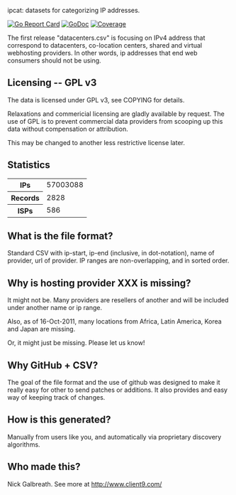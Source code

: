 ipcat: datasets for categorizing IP addresses.

[![Go Report Card](http://goreportcard.com/badge/client9/ipcat)](http://goreportcard.com/report/client9/ipcat) [![GoDoc](https://godoc.org/github.com/client9/ipcat?status.svg)](https://godoc.org/github.com/client9/ipcat) [![Coverage](http://gocover.io/_badge/github.com/client9/ipcat)](http://gocover.io/github.com/client9/ipcat)

The first release "datacenters.csv" is focusing
on IPv4 address that correspond to datacenters, co-location centers,
shared and virtual webhosting providers.  In other words, ip addresses
that end web consumers should not be using.

Licensing -- GPL v3
------------------------

The data is licensed under GPL v3, see COPYING for details.

Relaxations and commericial licensing are gladly available by request.
The use of GPL is to prevent commercial data providers from scooping up
this data without compensation or attribution.

This may be changed to another less restrictive license later.

Statistics
------------------------

<table>
<tr><th>IPs</th><td>57003088</td></tr>
<tr><th>Records</th><td>2828</td></tr>
<tr><th>ISPs</th><td>586</td></tr>
</table>

What is the file format?
-------------------------

Standard CSV with ip-start, ip-end (inclusive, in dot-notation),
name of provider, url of provider.  IP ranges are non-overlapping,
and in sorted order.

Why is hosting provider XXX is missing?
---------------------------------------

It might not be.  Many providers are resellers of another and will be
included under another name or ip range.

Also, as of 16-Oct-2011, many locations from Africa, Latin
America, Korea and Japan are missing.

Or, it might just be missing.  Please let us know!

Why GitHub + CSV?
-------------------------

The goal of the file format and the use of github was designed to make
it really easy for other to send patches or additions.  It also provides
and easy way of keeping track of changes.

How is this generated?
-------------------------

Manually from users like you, and automatically via proprietary
discovery algorithms.

Who made this?
-------------------------

Nick Galbreath.  See more at http://www.client9.com/


